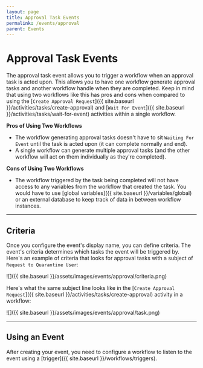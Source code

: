 ```yaml
---
layout: page
title: Approval Task Events
permalink: /events/approval
parent: Events
---
```


# Approval Task Events
The approval task event allows you to trigger a workflow when an approval task is acted upon. This allows you to have one workflow generate approval tasks and another workflow handle when they are completed. Keep in mind that using two workflows like this has pros and cons when compared to using the [`Create Approval Request`]({{ site.baseurl }}/activities/tasks/create-approval) and [`Wait For Event`]({{ site.baseurl }}/activities/tasks/wait-for-event) activities within a single workflow.

**Pros of Using Two Workflows**
* The workflow generating approval tasks doesn't have to sit `Waiting For Event` until the task is acted upon (it can complete normally and end).
* A single workflow can generate multiple approval tasks (and the other workflow will act on them individually as they're completed).

**Cons of Using Two Workflows**
* The workflow triggered by the task being completed will not have access to any variables from the workflow that created the task. You would have to use [global variables]({{ site.baseurl }}/variables/global) or an external database to keep track of data in between workflow instances.

---

## Criteria
Once you configure the event's display name, you can define criteria. The event's criteria determines which tasks the event will be triggered by. Here's an example of criteria that looks for approval tasks with a subject of `Request to Quarantine User`:

![]({{ site.baseurl }}/assets/images/events/approval/criteria.png)

Here's what the same subject line looks like in the [`Create Approval Request`]({{ site.baseurl }}/activities/tasks/create-approval) activity in a workflow:

![]({{ site.baseurl }}/assets/images/events/approval/task.png)

---

## Using an Event
After creating your event, you need to configure a workflow to listen to the event using a [trigger]({{ site.baseurl }}/workflows/triggers).
